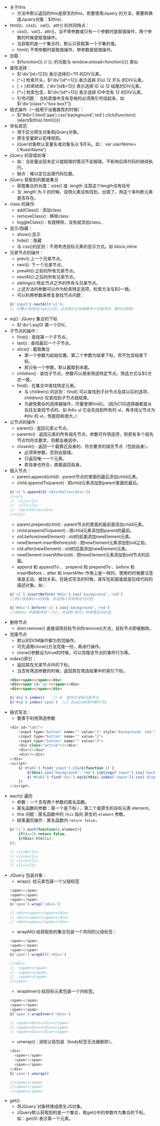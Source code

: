 * 关于this
    * 方法中默认返回的this是原生的this，若要使用Jquery 的方法，需要转换成Jquery对象：$(this).
* html()、css()、val()、attr() 的共同特点：
    * css()、val()、attr()，当不带参数或只有一个参数时是取值操作，两个参数的时候是赋值操作。
    * 当获取的是一个集合时，默认只获取第一个子集的值。
    * html() 不带参数时是取值操作，带参数是赋值操作。
* 加载：
    * $(function(){ // }); 的功能与 window.onload=function(){} 类似
* 属性选择：
    * $('div'[id=123]) 表示选择ID=111 的DIV元素。
    * [^=]  检索开头，$('div'[id^=12]) 表示选择 ID以 12 开头 的DIV元素。
    * [$=]  检索结尾，$('div'[id$=12]) 表示选择 ID 以 12 结尾的DIV元素。
    * [\*=]  检索包含，$('div'[id\*=12]) 表示选择 ID中含有 12 的DIV元素。
    * 引号问题： 当检索值中含有空格时必须用引号括起来，如 $('div'[class^="box box1"])
* 链式操作（一般用于设置属性的时候）：
    * $('#div').html('aaa').css('background','red').click(function(){alert($(this).html())})
* 命名规范
    * 用于区分原生对象和jQuery对象。
    * 原生变量默认驼峰规则。
    * jQuer对象默认变量名或对象名以 $开头。如： var $userName =$('#userName')
* jQuery 的容错处理：
    * 如：当变量出现未定义就赋值的情况不会报错，不影响后续代码的继续执行。
    * 缺点：难以定位出错代码位置。
* jQuery 获取到的都是集合
    * 获取集合的长度：size() 或 .length   注意这个length没有括号
    * 当 .length 为 0 的时候，说明元素没有找到，出错了。用这个来判断元素是否存在。
* class 的操作:
    * addClass() : 添加class
    * removeClass() : 移除class
    * toggleClass() : 有就移除，没有就添加class。
* 显示/隐藏：
    * show():显示
    * hide()：隐藏
    * 与 css()的区别：不用考虑目标元素的显示方式。如 block,inline
* 兄弟节点的操作：
    * prev():上一个兄弟节点。
    * next(): 下一个兄弟节点。
    * prevAll():之前的所有兄弟节点。
    * nextAll():之后的所有兄弟节点。
    * siblings():除此节点之外的所有与兄弟节点。
    * 上述方法的参数可以作为检索特定选项，检索方法与$()一致。
    * 可以利用参数来修复查找节点问题：
    ```javascript
    $('input').nextAll('ul');
    // 只要ul标签在input之后，无论他们之间隔着多少兄弟节点，都可以找到。
    ```
* eq() : jQuery 集合的下标
    * $('div').eq(0) 第一个DIV。
* 子节点的操作：
    * first() : 查找第一个子节点。
    * last() : 查找最后一个子节点。
    * slice() : 截取集合
        * 第一个参数为起始位置，第二个参数为结束下标，但不包含结束下标。
        * 若只有一个参数，默认截取到末尾。
    * children() : 查找子节点，参数可以用来筛选特定节点。筛选方式与$()方式一致。
    * find() : 在集合中查找特定元素。
        * 与 children() 的区别：find() 可以查找到子孙节点及其以后的选项，children() 仅查找到子节点就结束。
        * 为避免繁杂的选择器操作，尽量使用find()。（因为CSS选择器都是从右往左查找节点的，如 #div ul 它会先找到所有的 ul，再寻找父节点为 #div 的 ul，性能损耗很大。）
* 父节点的操作：
    * parent() : 返回元素父节点。
    * parents() : 返回元素的所有祖先节点。参数可作筛选项，但若有多个祖先节点均符合要求，则都会被选中。
    * closest() : 返回一个最靠近自身的、符合要求的祖先节点（包括自身）。
        * 必须带参数，否则会报错。
        * 只返回唯一一个元素。
        * 若自身也符合，直接返回自身。
* 插入节点：
    * parent.append(child) : parent节点的里面的最后添加child元素。
    * child.appendTo(parent) : 把child元素添加到parent里面的最后。
    ```javascript
    $('ul').append($('<div>hello</div>'))
    //<ul>
    //  <li></li>
    //  <li></li>  
    //  <div>hello</div>
    //</ul>
    ```
    * parent.prepend(child) : parent节点的里面的最前面添加child元素。
    * child.prependTo(parent) : 把child元素添加到parent的最前。
    * old.before(newElement) : old的前面添加newElement元素。
    * newElement.insertBefore(old) : 把newElement元素添加到old之前。
    * old.after(newElement) : old的后面添加newElement元素。
    * newElement.insertAfter(old) : 把newElement元素添加到old节点的后面。
    * append 和 appendTo 、 prepend 和 prependTo 、before 和 insertBefore 、after 和 insertAfter 作用上是一样的，使用的时候要注意谁是主动、被动关系。在链式写法的时候，谁写在前面谁就是后续代码的描述对象。如：
    ```javascript
    $('ul').insertBefore('#div').css('background','red') 
    //把ul放到#div的前面，并且把ul的背景设为红色。
    
    $('#div').before('ul').css('background','red') 
    //在#div 的前面添加一个ul，并且把 #div 的背景设为红色。
    
    ```
* 删除节点
    * dom.remove()    直接调用目标节点的remove()方法，目标节点即被删除。
* 克隆节点
    * 默认的DOM操作都为剪切操作。
    * 可先调用clone()方法克隆一份，再进行操作。
    * clone()参数设为true的时候，可以克隆该节点的事件行为等。
* index()索引：
    * 返回其在兄弟节点中的下标。
    * 当含有筛选参数的时候，返回其在筛选结果中的索引下标。
    ```html
    <div><span></span></div>
    <div><span id='sp'></span></div>
    <div><span></span></div>
    ```
    ```javascript
    $('#sp').index()    // 0  因为它没有兄弟节点
    $('#sp').index('span')  //1 在span标签中索引为1
    ```
* 链式写法：
    * 要善于利用筛选参数
    ```javascript
	<div id="tab1">
		<input type="button" name="" value="1" style="background: red;">
		<input type="button" name="" value="2">
		<input type="button" name="" value="3">
		<div class="active">1</div>
		<div>2</div>
		<div>3</div>
	</div>
	<script>
		$('#tab1').find('input').click(function () {
			$(this).css('background','red').siblings('input').css('background','');
			$('#tab1').find('div').eq($(this).index('input')).css('display','block').siblings('div').css('display','none');
		})
	</script>
    ```
* each() 遍历
    * 参数：一个含有两个参数的匿名函数。
    * 匿名函数的参数：第一个是下标 i ，第二个是原生的目标元素 element。
    * this 问题：匿名函数中的 `this` 指向 原生的 `element` 参数。
    * 结束遍历操作：匿名函数内 `return false;`
    ```javascript
    $('li').each(function(i,element){
        if(i==3) return false;
        $(this).html(i);
    });
    
    // <li>0</li>
    // <li>1</li>
    // <li>2</li>
    // <li></li>
    ```
* JQuery 包装对象：
    * wrap(): 给元素包装一个父级标签
    ```javascript
    <span></span>
    <span></span>
    <span></span>
    $('span').wrap('<div>') 
    
    // <div><span></span></div>
    // <div><span></span></div>
    // <div><span></span></div>
    ```
    * wrapAll():给获取到的集合包装一个共同的父级标签：
    ```javascript
    <span></span>
    <span></span>
    <span></span>
    $('span').wrapAll('<div>') 
    
    //<div>
    //  <span></span>
    //  <span></span>
    //  <span></span>
    //</div>
    ```
    * wrapInner():给目标元素包装一个内标签。
    ```javascript
    <span></span>
    <span></span>
    <span></span>
    $('span').wrapInner('<div>') 
    
    // <span><div></div></span>
    // <span><div></div></span>
    // <span><div></div></span>
    ```
    * unwrap() : 消除父级包装（body标签无法被删除）。
    ```javascript
    <div>
      <span></span>
      <span></span>
      <span></span>
    </div>
    $('span').unwrap()
    
    //<span></span>
    //<span></span>
    //<span></span>
    ```
* get():
    * 将JQuery 对象转换成原生JS对象。
    * JQuery默认获取到的是一个集合，故get()中的参数作为集合的下标。如：get(0) 表示第一个元素。